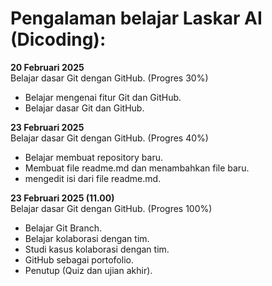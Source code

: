 # Pengalaman belajar Laskar AI (Dicoding):

**20 Februari 2025**<br>
Belajar dasar Git dengan GitHub. (Progres 30%)
* Belajar mengenai fitur Git dan GitHub.
* Belajar dasar Git dan GitHub.

**23 Februari 2025**<br>
Belajar dasar Git dengan GitHub. (Progres 40%)
* Belajar membuat repository baru.
* Membuat file readme.md dan menambahkan file baru.
* mengedit isi dari file readme.md.

**23 Februari 2025 (11.00)**<br>
Belajar dasar Git dengan GitHub. (Progres 100%)
* Belajar Git Branch.
* Belajar kolaborasi dengan tim.
* Studi kasus kolaborasi dengan tim.
* GitHub sebagai portofolio.
* Penutup (Quiz dan ujian akhir).
